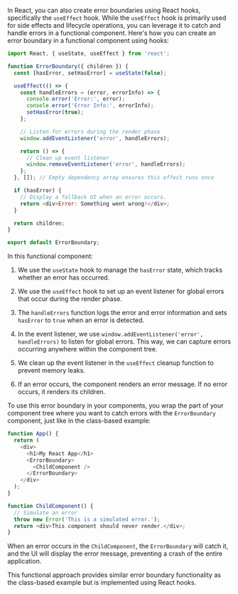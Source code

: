 In React, you can also create error boundaries using React hooks, specifically the `useEffect` hook. While the `useEffect` hook is primarily used for side effects and lifecycle operations, you can leverage it to catch and handle errors in a functional component. Here's how you can create an error boundary in a functional component using hooks:

```javascript
import React, { useState, useEffect } from 'react';

function ErrorBoundary({ children }) {
  const [hasError, setHasError] = useState(false);

  useEffect(() => {
    const handleErrors = (error, errorInfo) => {
      console.error('Error:', error);
      console.error('Error Info:', errorInfo);
      setHasError(true);
    };

    // Listen for errors during the render phase
    window.addEventListener('error', handleErrors);

    return () => {
      // Clean up event listener
      window.removeEventListener('error', handleErrors);
    };
  }, []); // Empty dependency array ensures this effect runs once

  if (hasError) {
    // Display a fallback UI when an error occurs.
    return <div>Error: Something went wrong!</div>;
  }

  return children;
}

export default ErrorBoundary;
```

In this functional component:

1. We use the `useState` hook to manage the `hasError` state, which tracks whether an error has occurred.

2. We use the `useEffect` hook to set up an event listener for global errors that occur during the render phase.

3. The `handleErrors` function logs the error and error information and sets `hasError` to `true` when an error is detected.

4. In the event listener, we use `window.addEventListener('error', handleErrors)` to listen for global errors. This way, we can capture errors occurring anywhere within the component tree.

5. We clean up the event listener in the `useEffect` cleanup function to prevent memory leaks.

6. If an error occurs, the component renders an error message. If no error occurs, it renders its children.

To use this error boundary in your components, you wrap the part of your component tree where you want to catch errors with the `ErrorBoundary` component, just like in the class-based example:

```javascript
function App() {
  return (
    <div>
      <h1>My React App</h1>
      <ErrorBoundary>
        <ChildComponent />
      </ErrorBoundary>
    </div>
  );
}

function ChildComponent() {
  // Simulate an error
  throw new Error('This is a simulated error.');
  return <div>This component should never render.</div>;
}
```

When an error occurs in the `ChildComponent`, the `ErrorBoundary` will catch it, and the UI will display the error message, preventing a crash of the entire application.

This functional approach provides similar error boundary functionality as the class-based example but is implemented using React hooks.
